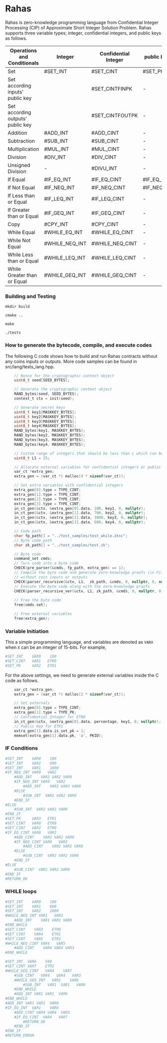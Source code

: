 # Rahas

Rahas is zero-knowledge programming language from Confidential Integer Processing (CIP) of 
Approximate Short Integer Solution Problem. Rahas supports three variable types; integer,
confidential integers, and public keys as follows.


| Operations and Conditionals       | Integer        | Confidential Integer | public keys |
|-----------------------------------|----------------|----------------------|-------------|
| Set                               | #SET_INT       | #SET_CINT            | #SET_PK     |
| Set according inputs' public key  |                | #SET_CINTFINPK       | -           |
| Set according outputs' public key |                | #SET_CINTFOUTPK      | -           |
| Addition                          | #ADD_INT       | #ADD_CINT            | -           |
| Subtraction                       | #SUB_INT       | #SUB_CINT            | -           |
| Multiplication                    | #MUL_INT       | #MUL_CINT            | -           |
| Division                          | #DIV_INT       | #DIV_CINT            | -           |
| Unsigned Division                 | -              | #DIVU_INT            | -           |
| If Equal                          | #IF_EQ_INT     | #IF_EQ_CINT          | #IF_EQ_PK   |
| If Not Equal                      | #IF_NEQ_INT    | #IF_NEQ_CINT         | #IF_NEQ_INT |
| If Less than or Equal             | #IF_LEQ_INT    | #IF_LEQ_CINT         | -           |
| If Greater than or Equal          | #IF_GEQ_INT    | #IF_GEQ_CINT         | -           |
| Copy                              | #CPY_INT       | #CPY_CINT            | -           |
| While Equal                       | #WHILE_EQ_INT  | #WHILE_EQ_CINT       | -           |
| While Not Equal                   | #WHILE_NEQ_INT | #WHILE_NEQ_CINT      | -           |
| While Less than or Equal          | #WHILE_LEQ_INT | #WHILE_LEQ_CINT      | -           |
| While Greater than or Equal       | #WHILE_GEQ_INT | #WHILE_GEQ_CINT      | -           |


### Building and Testing

`mkdir build`

`cmake ..`

`make`

`./tests`

### How to generate the bytecode, compile, and execute codes

The following C code shows how to build and run Rahas contracts without any coins inputs or outputs.
More code samples can be found in src/lang/tests_lang.hpp.

```c
    // Nonce for the cryptographic context object
    uint8_t seed[SEED_BYTES];

    // Generate the cryptographic context object
    RAND_bytes(seed, SEED_BYTES);
    context_t ctx = init(seed);

    // Generate secret keys
    uint8_t key1[MASKKEY_BYTES];
    uint8_t key2[MASKKEY_BYTES];
    uint8_t key3[MASKKEY_BYTES];
    uint8_t key4[MASKKEY_BYTES];
    RAND_bytes(key1, MASKKEY_BYTES);
    RAND_bytes(key2, MASKKEY_BYTES);
    RAND_bytes(key3, MASKKEY_BYTES);
    RAND_bytes(key4, MASKKEY_BYTES);

    // Custom range of integers that should be less than L which can be 32 or 56.
    uint8_t L1 = 25;

    // Allocate external variables for confidential integers or public keys
    var_ct *extra_gen;
    extra_gen = (var_ct *) malloc(4 * sizeof(var_ct));

    // Set extra variables with confidential integers
    extra_gen[0].type = TYPE_CINT;
    extra_gen[1].type = TYPE_CINT;
    extra_gen[2].type = TYPE_CINT;
    extra_gen[3].type = TYPE_CINT;
    in_ct_gen(&ctx, &extra_gen[0].data, 100, key1, 0, nullptr);
    in_ct_gen(&ctx, &extra_gen[1].data, 700, key2, 0, nullptr);
    in_ct_gen(&ctx, &extra_gen[2].data, 1000, key3, 0, nullptr);
    in_ct_gen(&ctx, &extra_gen[3].data, 600, key4, 0, nullptr);

    // Code path
    char fp_path[] = "../test_samples/test_while.zksc";
    // Byte code path
    char zk_path[] = "../test_samples/test.zk";

    // Byte code
    command_set cmds;
    // Turn code into a byte code
    CHECK(pre_parser(&cmds, fp_path, extra_gen) == 1);
    // Compile the byte code and generate zero-knowledge proofs (in File zk_path) 
    // without coin inputs or outputs
    CHECK(parser_recursive(&ctx, L1,  zk_path, &cmds, 0, nullptr, 0, nullptr, 4, extra_gen) == 1);
    // Execute the byte code along with the zero-knowledge proofs
    CHECK(parser_recursive_ver(&ctx, L1, zk_path, &cmds, 0, nullptr, 0, nullptr) == 1);
    
    // Free the byte code
    free(cmds.set);

    // Free external variables
    free(extra_gen);
```


### Variable Initiation

This a simple programming language, and variables are denoted as `VARX` 
when `X` can be an integer of 15-bits. For example,

```python
#SET_INT    VAR0    100
#SET_CINT   VAR1   ETR0
#SET_PK     VAR2   ETR1
```

For the above settings, we need to generate external variables inside the C code as follows.

```c
    var_ct *extra_gen;
    extra_gen = (var_ct *) malloc(2 * sizeof(var_ct));

    // Set externals
    extra_gen[0].type = TYPE_CINT;
    extra_gen[1].type = TYPE_PK;
    // Confidential Integer for ETR0
    in_ct_gen(&ctx, &extra_gen[0].data, percentage, key1, 0, nullptr);
    // Public Key for ETR1
    extra_gen[1].data.is_set_pk = 1;
    memset(extra_gen[1].data.pk, 'a', PKID);
```

### IF Conditions

```python
#SET_INT    VAR0    100
#SET_INT    VAR2    600
#SET_INT    VAR1    1000
#IF_NEQ_INT VAR0   VAR2
    #ADD_INT    VAR2 VAR2 VAR0
    #IF_NEQ_INT VAR0   VAR2
        #ADD_INT    VAR2 VAR2 VAR0
    #ELSE
        #SUB_INT  VAR2 VAR2 VAR0
    #END_IF
#ELSE
    #SUB_INT  VAR2 VAR2 VAR0
#END_IF
#SET_PK     VAR3   ETR1
#SET_CINT   VAR0   ETR0
#SET_CINT   VAR2   ETR0
#IF_EQ_CINT VAR0   VAR2
    #ADD_CINT    VAR2 VAR2 VAR0
    #IF_NEQ_CINT VAR0   VAR2
        #ADD_CINT    VAR2 VAR2 VAR0
    #ELSE
        #SUB_CINT  VAR2 VAR2 VAR0
    #END_IF
#ELSE
    #SUB_CINT  VAR2 VAR2 VAR0
#END_IF
#RETURN_OK
```

### WHILE loops

```python
#SET_INT    VAR0    100
#SET_INT    VAR1    600
#SET_INT    VAR2    1000
#WHILE_NEQ_INT VAR1   VAR2
    #ADD_INT    VAR1 VAR1 VAR0
#END_WHILE
#SET_CINT    VAR3    ETR0
#SET_CINT    VAR4    ETR1
#SET_CINT    VAR5    ETR2
#WHILE_NEQ_CINT VAR4   VAR5
    #ADD_CINT    VAR4 VAR4 VAR3
#END_WHILE

#SET_INT  VAR6    500
#SET_CINT VAR7    ETR2
#WHILE_GEQ_CINT   VAR4    VAR7
    #SUB_CINT   VAR4   VAR4   VAR3
    #WHILE_GEQ_INT   VAR1    VAR6
        #SUB_INT   VAR1  VAR1   VAR0
    #END_WHILE
    #ADD_INT VAR1 VAR1  VAR0
#END_WHILE
#ADD_INT VAR1 VAR1  VAR0
#IF_EQ_INT  VAR1    VAR6
    #ADD_CINT VAR4 VAR4  VAR3
    #IF_EQ_CINT  VAR4   VAR7
        #RETURN_OK
    #END_IF
#END_IF
#RETURN_ERROR
```




